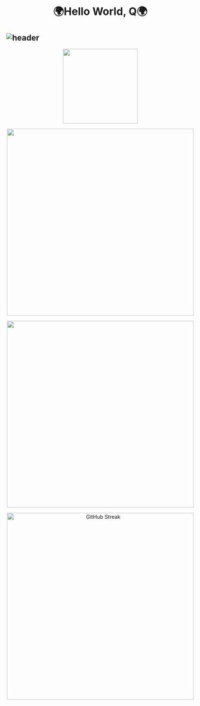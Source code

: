 <h1 align="center">🌍Hello World, Q🌍</h1>
  
  
## ![header](https://capsule-render.vercel.app/api?type=wave&color=auto&height=300&section=header&text=Q&fontSize=90)

<p align="center">
  <picture>
    <source
      srcset="https://hits.sh/github.com/202420505.svg?view=today-total&style=for-the-badge&label=TODAY"
      media="(prefers-color-scheme: dark)"
    />
    <source
      srcset="https://hits.sh/github.com/202420505.svg?view=today-total&style=for-the-badge&label=TODAY"
      media="(prefers-color-scheme: light), (prefers-color-scheme: no-preference)"
    />
    <img src="https://hits.sh/github.com/202420505.svg?view=today-total&style=for-the-badge&label=TODAY" width="200"/>   
  </picture>
</p>

<p align="center">
  <picture>
    <source
      srcset="https://github-readme-stats.vercel.app/api?username=202420505&show_icons=true&theme=dark"
      media="(prefers-color-scheme: dark)"
    />
    <source
      srcset="https://github-readme-stats.vercel.app/api?username=202420505&show_icons=true"
      media="(prefers-color-scheme: light), (prefers-color-scheme: no-preference)"
    />
    <img src="https://github-readme-stats.vercel.app/api?username=202420505&show_icons=true" width="500"/>   
  </picture>
</p>

<p align="center">
  <picture>
    <source
      srcset="https://github-readme-stats.vercel.app/api/top-langs/?username=202420505&layout=compact"
      media="(prefers-color-scheme: dark)"
    />
    <source
      srcset="https://github-readme-stats.vercel.app/api/top-langs/?username=202420505&layout=compact"
      media="(prefers-color-scheme: light), (prefers-color-scheme: no-preference)"
    />
    <img src="https://github-readme-stats.vercel.app/api/top-langs/?username=202420505&layout=compact" width="500"/>   
  </picture>
</p>

<p align="center">
  <a href="https://git.io/streak-stats">
    <img src="https://streak-stats.demolab.com?user=202420505&mode=weekly" width="500" alt="GitHub Streak" />
  </a>
</p>
